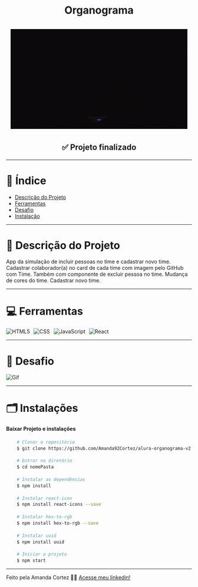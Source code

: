 <div align="center">
  <h1 align="center">
    Organograma
    <br />
    <br />
    <img src="src/img/image_06.gif" alt="Gif">
    <br />
  </h1>

  <h2> 
  
  :white_check_mark: Projeto finalizado
  </h2>
</div>


---

# :file_folder: Índice 

- [Descrição do Projeto](#id01)
- [Ferramentas](#id02)
- [Desafio](#id04)
- [Instalação](#id03)

---

# :pushpin: Descrição do Projeto <a name="id01"></a>
App da simulação de incluir pessoas no time e cadastrar novo time.
Cadastrar colaborador(a) no card de cada time com imagem pelo GitHub com Time. Também com componente de excluir pessoa no time. Mudança de cores do time. Cadastrar novo time.

---

# :computer: Ferramentas<a name="id02"></a>

<div style="display: flex; gap: 10px;">
  <img src="https://img.shields.io/badge/HTML-e06b12?style=for-the-badge&logo=html5&logoColor=white" alt="HTML5">
  <img src="https://img.shields.io/badge/CSS-1283e0?&style=for-the-badge&logo=css3&logoColor=white" alt="CSS">
  <img src="https://img.shields.io/badge/JavaScript-F7DF1E?style=for-the-badge&logo=javascript&logoColor=414141" alt="JavaScript">
  <img src="https://img.shields.io/badge/React-414141?style=for-the-badge&logo=react&logoColor=61DAFB" alt="React">
</div>


---

# 🎯 Desafio <a name="id04"></a>
<img src="src/img/organograma.gif" alt="Gif">


---
# 🗂 Instalações <a name="id03"></a>
#### Baixar Projeto e instalações
```bash
    # Clonar o repositório
    $ git clone https://github.com/Amanda92Cortez/alura-organograma-v2.git

    # Entrar no diretório
    $ cd nomePasta

    # Instalar as dependências
    $ npm install

    # Instalar react-icon
    $ npm install react-icons --save

    # Instalar hex-to-rgb
    $ npm install hex-to-rgb --save

    # Instalar uuid
    $ npm install uuid

    # Iniciar o projeto
    $ npm start
```
---

Feito pela Amanda Cortez 👋🏽 [Acesse meu linkedin!](www.linkedin.com/in/amandacortez92)